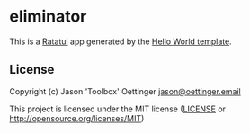 # eliminator

This is a [Ratatui] app generated by the [Hello World template].

[Ratatui]: https://ratatui.rs
[Hello World Template]: https://github.com/ratatui/templates/tree/main/hello-world

## License

Copyright (c) Jason 'Toolbox' Oettinger <jason@oettinger.email>

This project is licensed under the MIT license ([LICENSE] or <http://opensource.org/licenses/MIT>)

[LICENSE]: ./LICENSE
